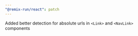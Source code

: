 ```yaml
---
"@remix-run/react": patch
---
```


Added better detection for absolute urls in `<Link>` and `<NavLink>` components